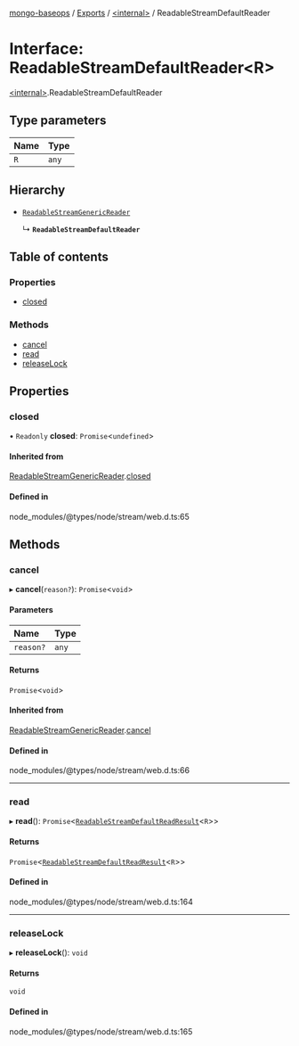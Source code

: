 [mongo-baseops](../README.md) / [Exports](../modules.md) / [\<internal\>](../modules/internal_.md) / ReadableStreamDefaultReader

# Interface: ReadableStreamDefaultReader\<R\>

[\<internal\>](../modules/internal_.md).ReadableStreamDefaultReader

## Type parameters

| Name | Type |
| :------ | :------ |
| `R` | `any` |

## Hierarchy

- [`ReadableStreamGenericReader`](internal_.ReadableStreamGenericReader.md)

  ↳ **`ReadableStreamDefaultReader`**

## Table of contents

### Properties

- [closed](internal_.ReadableStreamDefaultReader.md#closed)

### Methods

- [cancel](internal_.ReadableStreamDefaultReader.md#cancel)
- [read](internal_.ReadableStreamDefaultReader.md#read)
- [releaseLock](internal_.ReadableStreamDefaultReader.md#releaselock)

## Properties

### closed

• `Readonly` **closed**: `Promise`\<`undefined`\>

#### Inherited from

[ReadableStreamGenericReader](internal_.ReadableStreamGenericReader.md).[closed](internal_.ReadableStreamGenericReader.md#closed)

#### Defined in

node_modules/@types/node/stream/web.d.ts:65

## Methods

### cancel

▸ **cancel**(`reason?`): `Promise`\<`void`\>

#### Parameters

| Name | Type |
| :------ | :------ |
| `reason?` | `any` |

#### Returns

`Promise`\<`void`\>

#### Inherited from

[ReadableStreamGenericReader](internal_.ReadableStreamGenericReader.md).[cancel](internal_.ReadableStreamGenericReader.md#cancel)

#### Defined in

node_modules/@types/node/stream/web.d.ts:66

___

### read

▸ **read**(): `Promise`\<[`ReadableStreamDefaultReadResult`](../modules/internal_.md#readablestreamdefaultreadresult)\<`R`\>\>

#### Returns

`Promise`\<[`ReadableStreamDefaultReadResult`](../modules/internal_.md#readablestreamdefaultreadresult)\<`R`\>\>

#### Defined in

node_modules/@types/node/stream/web.d.ts:164

___

### releaseLock

▸ **releaseLock**(): `void`

#### Returns

`void`

#### Defined in

node_modules/@types/node/stream/web.d.ts:165
